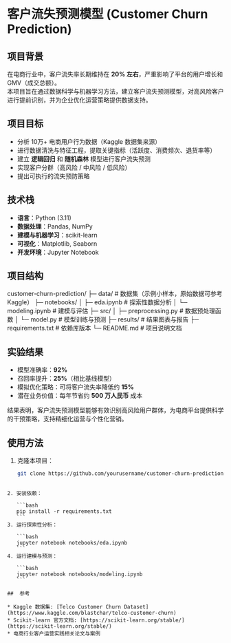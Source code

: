 # 客户流失预测模型 (Customer Churn Prediction)

##  项目背景
在电商行业中，客户流失率长期维持在 **20% 左右**，严重影响了平台的用户增长和 GMV（成交总额）。  
本项目旨在通过数据科学与机器学习方法，建立客户流失预测模型，对高风险客户进行提前识别，并为企业优化运营策略提供数据支持。  

##  项目目标
- 分析 10万+ 电商用户行为数据（Kaggle 数据集来源）  
- 进行数据清洗与特征工程，提取关键指标（活跃度、消费频次、退货率等）  
- 建立 **逻辑回归** 和 **随机森林** 模型进行客户流失预测  
- 实现客户分群（高风险 / 中风险 / 低风险）  
- 提出可执行的流失预防策略  

##  技术栈
- **语言**：Python (3.11)  
- **数据处理**：Pandas, NumPy  
- **建模与机器学习**：scikit-learn  
- **可视化**：Matplotlib, Seaborn  
- **开发环境**：Jupyter Notebook  

##  项目结构
customer-churn-prediction/
├─ data/                # 数据集（示例小样本，原始数据可参考 Kaggle）
├─ notebooks/
│   ├─ eda.ipynb        # 探索性数据分析
│   └─ modeling.ipynb   # 建模与评估
├─ src/
│   ├─ preprocessing.py # 数据预处理函数
│   └─ model.py         # 模型训练与预测
├─ results/             # 结果图表与报告
├─ requirements.txt     # 依赖库版本
└─ README.md            # 项目说明文档

##  实验结果
- 模型准确率：**92%**  
- 召回率提升：**25%**（相比基线模型）  
- 模拟优化策略：可将客户流失率降低约 **15%**  
- 潜在业务价值：每年节省约 **500 万人民币** 成本  

结果表明，客户流失预测模型能够有效识别高风险用户群体，为电商平台提供科学的干预策略，支持精细化运营与个性化营销。  

##  使用方法
1. 克隆本项目：
   ```bash
   git clone https://github.com/yourusername/customer-churn-prediction.git
````

2. 安装依赖：

   ```bash
   pip install -r requirements.txt
   ```
3. 运行探索性分析：

   ```bash
   jupyter notebook notebooks/eda.ipynb
   ```
4. 运行建模与预测：

   ```bash
   jupyter notebook notebooks/modeling.ipynb
   ```

##  参考

* Kaggle 数据集: [Telco Customer Churn Dataset](https://www.kaggle.com/blastchar/telco-customer-churn)
* Scikit-learn 官方文档: [https://scikit-learn.org/stable/](https://scikit-learn.org/stable/)
* 电商行业客户运营实践相关论文与案例

